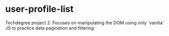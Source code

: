 # user-profile-list
 Techdegree project 2. Focuses on manipulating the DOM using only 'vanilla' JS to practice data pagination and filtering

